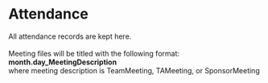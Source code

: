 # Attendance

All attendance records are kept here.\
\
Meeting files will be titled with the following format:\
**month.day_MeetingDescription** \
where meeting description is TeamMeeting, TAMeeting, or SponsorMeeting
